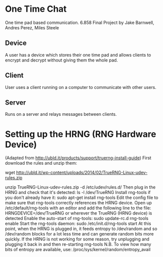 # One Time Chat
One time pad based communication.
6.858 Final Project by Jake Barnwell, Andres Perez, Miles Steele

## Device
A user has a device which stores their one time pad and allows
clients to encrypt and decrypt without giving them the whole pad.

## Client
User uses a client running on a computer to communicate with other users.

## Server
Runs on a server and relays messages between clients.

# Setting up the HRNG (RNG Hardware Device)
(Adapted from http://ubld.it/products/support/truerng-install-guide)
First download the rules and unzip them:

wget http://ubld.it/wp-content/uploads/2014/02/TrueRNG-Linux-udev-rules.zip

unzip TrueRNG-Linux-udev-rules.zip -d /etc/udev/rules.d/
Then plug in the HRNG and check that it's detected:
ls -l /dev/TrueRNG
Install rng-tools if you don't already have it:
sudo apt-get install rng-tools
Edit the config file to make sure that rng-tools correctly references
the HRNG device. Open up /etc/default/rng-tools with an editor and
add the following line to the file:
HRNGDEVICE=/dev/TrueRNG
or wherever the TrueRNG (HRNG device) is detected
Enable the auto-start of rng-tools:
sudo update-rc.d rng-tools enable
Start the rng-tools daemon:
sudo /etc/init.d/rng-tools start
At this point, when the HRNG is plugged in, it feeds entropy to 
/dev/random and so /dev/random blocks for a lot less time and
can generate random bits more quickly.
If the HRNG is not working for some reason, try unplugging and
plugging it back in and then re-starting rng-tools
N.B. To view how many bits of entropy are available, use:
/proc/sys/kernel/random/entropy_avail